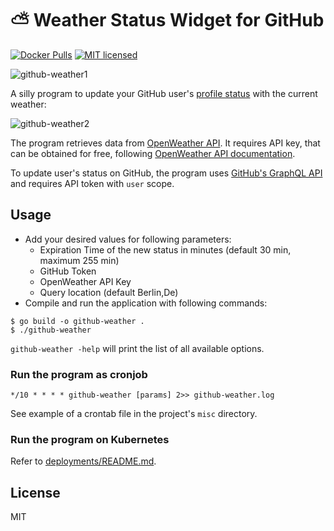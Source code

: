 # :partly_sunny: Weather Status Widget for GitHub

[![Docker Pulls](https://img.shields.io/docker/pulls/varankinv/github-weather.svg)](https://hub.docker.com/r/varankinv/github-weather)
[![MIT licensed](https://img.shields.io/badge/license-MIT-blue.svg)](https://raw.githubusercontent.com/narqi/github-weather/master/LICENSE)

![github-weather1](docs/github-weather-card.jpg)

A silly program to update your GitHub user's [profile status](https://github.blog/changelog/2019-01-09-set-your-status/) with the current weather:

![github-weather2](docs/github-weather.jpg)

The program retrieves data from [OpenWeather API](https://openweathermap.org). It requires API key,
that can be obtained for free, following [OpenWeather API documentation][1].

To update user's status on GitHub, the program uses [GitHub's GraphQL API](https://developer.github.com/v4/) and requires API
token with `user` scope.

## Usage
- Add your desired values for following parameters:
  - Expiration Time of the new status in minutes (default 30 min, maximum 255 min)
  - GitHub Token
  - OpenWeather API Key
  - Query location (default Berlin,De)
- Compile and run the application with following commands:
```
$ go build -o github-weather .
$ ./github-weather
```

`github-weather -help` will print the list of all available options.

### Run the program as cronjob

```
*/10 * * * * github-weather [params] 2>> github-weather.log
```

See example of a crontab file in the project's `misc` directory.

### Run the program on Kubernetes

Refer to [deployments/README.md](./deployments/README.md).

## License

MIT

[1]: https://openweathermap.org/api
